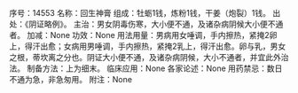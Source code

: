 序号：14553
名称：回生神膏
组成：牡蛎1钱，炼粉1钱，干姜（炮裂）1钱。
出处：《阴证略例》。
主治：男女阴毒伤寒，大小便不通，及诸杂病阴候大小便不通者。
加减：None
功效：None
用法用量：男病用女唾调，手内擦热，紧掩2卵上，得汗出愈；女病用男唾调，手内擦热，紧掩2乳上，得汗出愈。卵与乳，男女之根，蒂坎离之分也。阴证大小便不通，及诸杂病阴候，大小不通者，并宜此外治法。
制备方法：上为细末。
临床应用：None
各家论述：None
用药禁忌：数日不通为急，非急匆用。
附注：None
